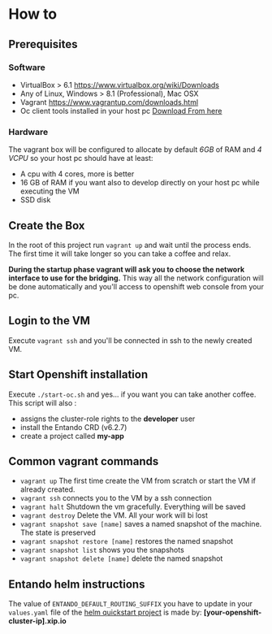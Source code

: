 # How to

## Prerequisites

### Software

- VirtualBox > 6.1 https://www.virtualbox.org/wiki/Downloads
- Any of Linux, Windows > 8.1 (Professional), Mac OSX
- Vagrant https://www.vagrantup.com/downloads.html
- Oc client tools installed in your host pc [Download From here](https://github.com/openshift/origin/releases/download/v3.11.0/openshift-origin-client-tools-v3.11.0-0cbc58b-linux-64bit.tar.gz)

### Hardware

The vagrant box will be configured to allocate by default *6GB* of RAM and *4 VCPU* so your host pc should have at least:
- A cpu with 4 cores, more is better
- 16 GB of RAM if you want also to develop directly on your host pc while executing the VM
- SSD disk

## Create the Box

In the root of this project run `vagrant up` and wait until the process ends. The first time it will take longer so you can take a coffee and relax.

**During the startup phase vagrant will ask you to choose the network interface to use for the bridging.** This way all the network configuration will be done automatically and you'll access to openshift web console from your pc.

## Login to the VM

Execute `vagrant ssh` and you'll be connected in ssh to the newly created VM.

## Start Openshift installation

Execute `./start-oc.sh` and yes... if you want you can take another coffee. This script will also :
- assigns the cluster-role rights to the **developer** user
- install the Entando CRD (v6.2.7)
- create a project called **my-app**

## Common vagrant commands

- `vagrant up` The first time create the VM from scratch or start the VM if already created.
- `vagrant ssh` connects you to the VM by a ssh connection
- `vagrant halt` Shutdown the vm gracefully. Everything will be saved
- `vagrant destroy` Delete the VM. All your work will bi lost
- `vagrant snapshot save [name]` saves a named snapshot of the machine. The state is preserved
- `vagrant snapshot restore [name]` restores the named snapshot
- `vagrant snapshot list` shows you the snapshots
- `vagrant snapshot delete [name]` delete the named snapshot


## Entando helm instructions

The value of `ENTANDO_DEFAULT_ROUTING_SUFFIX` you have to update in your `values.yaml` file of the [helm quickstart project](https://github.com/entando-k8s/entando-helm-quickstart) is made by: **[your-openshift-cluster-ip].xip.io**

